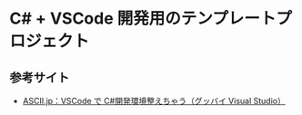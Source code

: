 # C# + VSCode 開発用のテンプレートプロジェクト

## 参考サイト

- [ASCII.jp：VSCode で C#開発環境整えちゃう（グッバイ Visual Studio）](https://ascii.jp/elem/000/004/038/4038170/)
